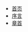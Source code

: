 * [首页](/README)
* [序言](/Notes/ComputerOrganization/README)
* [章首](/Notes/ComputerOrganization/C_4/README)